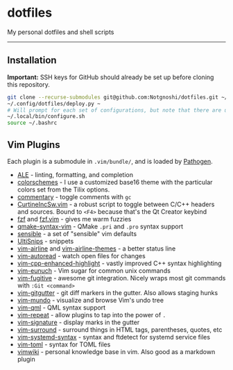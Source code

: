 # dotfiles

My personal dotfiles and shell scripts

---

## Installation

**Important:** SSH keys for GitHub should already be set up before cloning this repository.

```bash
git clone --recurse-submodules git@github.com:Notgnoshi/dotfiles.git ~/.config/dotfiles
~/.config/dotfiles/deploy.py ~
# Will prompt for each set of configurations, but note that there are undocumented dependencies between them.
~/.local/bin/configure.sh
source ~/.bashrc
```

## Vim Plugins

Each plugin is a submodule in `.vim/bundle/`, and is loaded by [Pathogen](https://github.com/tpope/vim-pathogen).

* [ALE](https://github.com/dense-analysis/ale) - linting, formatting, and completion
* [colorschemes](https://github.com/flazz/vim-colorschemes) - I use a customized base16 theme with the particular colors set from the Tilix options.
* [commentary](https://github.com/tpope/vim-commentary) - toggle comments with `gc`
* [CurtineIncSw.vim](https://github.com/ericcurtin/CurtineIncSw.vim) - a robust script to toggle between C/C++ headers and sources. Bound to `<F4>` because that's the Qt Creator keybind
* [fzf](https://github.com/junegunn/fzf) and [fzf.vim](https://github.com/junegunn/fzf.vim) - gives me warm fuzzies
* [qmake-syntax-vim](https://github.com/artoj/qmake-syntax-vim) - QMake `.pri` and `.pro` syntax support
* [sensible](https://github.com/tpope/vim-sensible) - a set of "sensible" vim defaults
* [UltiSnips](https://github.com/SirVer/ultisnips) - snippets
* [vim-airline](https://github.com/vim-airline/vim-airline) and [vim-airline-themes](https://github.com/vim-airline/vim-airline-themes) - a better status line
* [vim-autoread](https://github.com/djoshea/vim-autoread) - watch open files for changes
* [vim-cpp-enhanced-highlight](https://github.com/octol/vim-cpp-enhanced-highlight) - vastly improved C++ syntax highlighting
* [vim-eunuch](https://github.com/tpope/vim-eunuch) - Vim sugar for common unix commands
* [vim-fugitive](https://github.com/tpope/vim-fugitive) - awesome git integration. Nicely wraps most git commands with `:Git <command>`
* [vim-gitgutter](https://github.com/airblade/vim-gitgutter) - git diff markers in the gutter. Also allows staging hunks
* [vim-mundo](https://github.com/simnalamburt/vim-mundo) - visualize and browse Vim's undo tree
* [vim-qml](https://github.com/peterhoeg/vim-qml) - QML syntax support
* [vim-repeat](https://github.com/tpope/vim-repeat) - allow plugins to tap into the power of `.`
* [vim-signature](https://github.com/kshenoy/vim-signature) - display marks in the gutter
* [vim-surround](https://github.com/tpope/vim-surround) - surround things in HTML tags, parentheses, quotes, etc
* [vim-systemd-syntax](https://github.com/Matt-Deacalion/vim-systemd-syntax) - syntax and ftdetect for systemd service files
* [vim-toml](https://github.com/cespare/vim-toml) - syntax for TOML files
* [vimwiki](https://github.com/vimwiki/vimwiki) - personal knowledge base in vim. Also good as a markdown plugin
